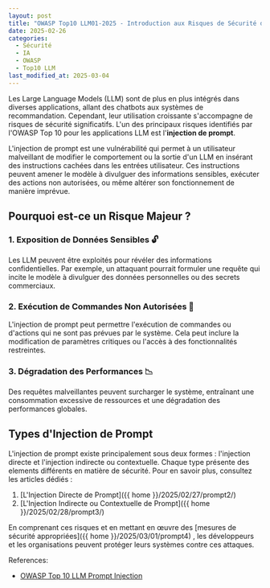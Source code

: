 ```yaml
---
layout: post
title: "OWASP Top10 LLM01-2025 - Introduction aux Risques de Sécurité des Large Language Models (LLM) : 💥L'Injection de Prompt💥 "
date: 2025-02-26
categories:
  - Sécurité
  - IA
  - OWASP
  - Top10 LLM
last_modified_at: 2025-03-04
---
```


Les Large Language Models (LLM) sont de plus en plus intégrés dans diverses applications, allant des chatbots aux 
systèmes de recommandation. Cependant, leur utilisation croissante s'accompagne de risques de sécurité significatifs. 
L'un des principaux risques identifiés par l'OWASP Top 10 pour les applications LLM est l'**injection de prompt**.

L'injection de prompt est une vulnérabilité qui permet à un utilisateur malveillant de modifier le comportement 
ou la sortie d'un LLM en insérant des instructions cachées dans les entrées utilisateur. Ces instructions peuvent 
amener le modèle à divulguer des informations sensibles, exécuter des actions non autorisées, ou même altérer son 
fonctionnement de manière imprévue.

## Pourquoi est-ce un Risque Majeur ?

### 1. **Exposition de Données Sensibles** 🔓

Les LLM peuvent être exploités pour révéler des informations confidentielles. Par exemple, un attaquant pourrait 
formuler une requête qui incite le modèle à divulguer des données personnelles ou des secrets commerciaux.

### 2. **Exécution de Commandes Non Autorisées** 🛑

L'injection de prompt peut permettre l'exécution de commandes ou d'actions qui ne sont pas prévues par le système. 
Cela peut inclure la modification de paramètres critiques ou l'accès à des fonctionnalités restreintes.

### 3. **Dégradation des Performances** 📉

Des requêtes malveillantes peuvent surcharger le système, entraînant une consommation excessive de ressources et 
une dégradation des performances globales.

## Types d'Injection de Prompt

L'injection de prompt existe principalement sous deux formes : l'injection directe et l'injection indirecte 
ou contextuelle. Chaque type présente des elements différents en matière de sécurité. Pour en savoir plus, consultez les 
articles dédiés :

1. [L'Injection Directe de Prompt]({{ home }}/2025/02/27/prompt2/)
2. [L'Injection Indirecte ou Contextuelle de Prompt]({{ home }}/2025/02/28/prompt3/)

En comprenant ces risques et en mettant en œuvre des [mesures de sécurité appropriées]({{ home }}/2025/03/01/prompt4) , les développeurs et les 
organisations peuvent protéger leurs systèmes contre ces attaques.

References:
- [OWASP Top 10 LLM Prompt Injection](https://genaisecurityproject.com/llmrisk/llm01-prompt-injection/)

